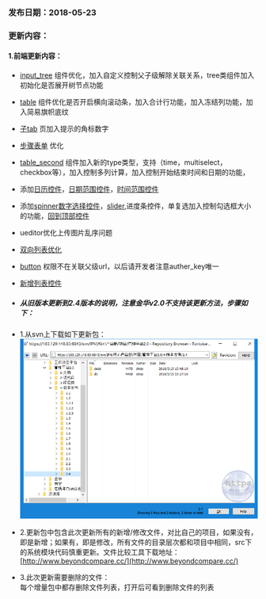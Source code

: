 ### 发布日期：2018-05-23

### 更新内容：

#### 1.前端更新内容：

* [input_tree](/ji-ben-biao-dan-kong-jian/inputtreebiao-qian-3010-shi-3011.md)
组件优化，加入自定义控制父子级解除关联关系，tree类组件加入初始化是否展开树节点功能
* [table](/ji-ben-biao-dan-kong-jian/tablebiao-qian-3010-zhu-3011.md)
组件优化是否开启横向滚动条，加入合计行功能，加入冻结列功能，加入简易旗帜底纹
* [子tab](/ji-ben-biao-dan-kong-jian/zi-tab-biao-qian-zu-3010-shi-3011.md)
页加入提示的角标数字
* [步骤表单](/ji-ben-biao-dan-kong-jian/stephe-step-element-biao-qian.md)
优化
* [table_second](/ji-ben-biao-dan-kong-jian/tablesecond-biao-qian-3010-1-9.md)
组件加入新的type类型，支持（time，multiselect，checkbox等），加入控制多列计算，加入控制开始结束时间和日期的功能，
* 添加[日历控件](/ji-ben-biao-dan-kong-jian/calendarbiao-qian.md)，[日期范围控件](/ji-ben-biao-dan-kong-jian/datetime-range-biao-qian.md)，[时间范围控件](/ji-ben-biao-dan-kong-jian/timerange-biao-qian-3010-2-4.md)
* 添加[spinner数字选择控件](/ji-ben-biao-dan-kong-jian/spinnerbiao-qian-3010-2-4.md)，[slider](/ji-ben-biao-dan-kong-jian/sliderbiao-qian-3010-2-4.md),进度条控件，单复选加入控制勾选框大小的功能，[回到顶部控件](/ji-ben-biao-dan-kong-jian/scrollup-biao-qian-3010-2-4.md)
* ueditor优化上传图片乱序问题
* [双向列表优化](/ji-ben-biao-dan-kong-jian/dualselect-list-biao-qian-3010-lu-3011.md)
* [button](/ji-ben-biao-dan-kong-jian/buttonbiao-qian-3010-shi-3011.md)
权限不在关联父级url，以后请开发者注意auther_key唯一
* [新增列表控件](/ji-ben-biao-dan-kong-jian/blocktable.md)


* ##### 从旧版本更新到2.4版本的说明，注意金华v2.0不支持该更新方法，步骤如下：
* 1.从svn上下载如下更新包：  
![](/assets/V2.4_1.png)
* 2.更新包中包含此次更新所有的新增/修改文件，对比自己的项目，如果没有，即是新增；如果有，即是修改，所有文件的目录层次都和项目中相同，src下的系统模块代码慎重更新。文件比较工具下载地址：[http://www.beyondcompare.cc/](http://www.beyondcompare.cc/)

* 3.此次更新需要删除的文件：  
  每个增量包中都存删除文件列表，打开后可看到删除文件的列表



